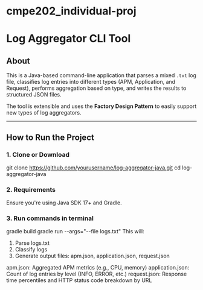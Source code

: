 # cmpe202_individual-proj

# Log Aggregator CLI Tool

## About

This is a Java-based command-line application that parses a mixed `.txt` log file, classifies log entries into different types (APM, Application, and Request), performs aggregation based on type, and writes the results to structured JSON files.

The tool is extensible and uses the **Factory Design Pattern** to easily support new types of log aggregators.

---

## How to Run the Project

### 1. Clone or Download
git clone https://github.com/yourusername/log-aggregator-java.git
cd log-aggregator-java

### 2. Requirements
Ensure you're using Java SDK 17+ and Gradle.

### 3. Run commands in terminal
gradle build
gradle run --args="--file logs.txt"
This will:
  1. Parse logs.txt
  2. Classify logs
  3. Generate output files: apm.json, application.json, request.json 

  apm.json: Aggregated APM metrics (e.g., CPU, memory)
  application.json: Count of log entries by level (INFO, ERROR, etc.)
  request.json: Response time percentiles and HTTP status code breakdown by URL
